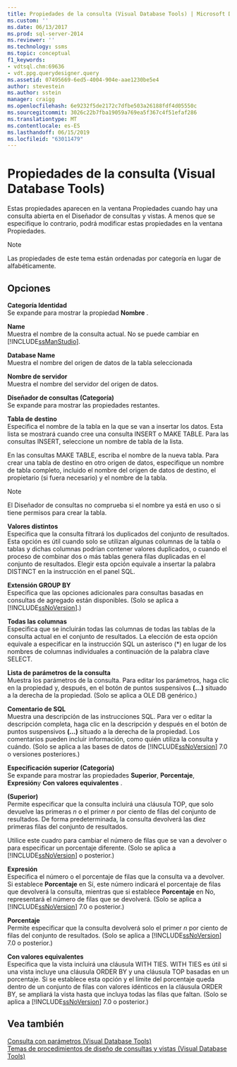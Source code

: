 ```yaml
---
title: Propiedades de la consulta (Visual Database Tools) | Microsoft Docs
ms.custom: ''
ms.date: 06/13/2017
ms.prod: sql-server-2014
ms.reviewer: ''
ms.technology: ssms
ms.topic: conceptual
f1_keywords:
- vdtsql.chm:69636
- vdt.ppg.querydesigner.query
ms.assetid: 07495669-6ed5-4004-904e-aae1230be5e4
author: stevestein
ms.author: sstein
manager: craigg
ms.openlocfilehash: 6e9232f5de2172c7dfbe503a26188fdf4d05550c
ms.sourcegitcommit: 3026c22b7fba19059a769ea5f367c4f51efaf286
ms.translationtype: MT
ms.contentlocale: es-ES
ms.lasthandoff: 06/15/2019
ms.locfileid: "63011479"
---
```

# <a name="query-properties-visual-database-tools"></a>Propiedades de la consulta (Visual Database Tools)
  Estas propiedades aparecen en la ventana Propiedades cuando hay una consulta abierta en el Diseñador de consultas y vistas. A menos que se especifique lo contrario, podrá modificar estas propiedades en la ventana Propiedades.  
  
> [!NOTE]  
>  Las propiedades de este tema están ordenadas por categoría en lugar de alfabéticamente.  
  
## <a name="options"></a>Opciones  
 **Categoría Identidad**  
 Se expande para mostrar la propiedad **Nombre** .  
  
 **Name**  
 Muestra el nombre de la consulta actual. No se puede cambiar en [!INCLUDE[ssManStudio](../../includes/ssmanstudio-md.md)].  
  
 **Database Name**  
 Muestra el nombre del origen de datos de la tabla seleccionada  
  
 **Nombre de servidor**  
 Muestra el nombre del servidor del origen de datos.  
  
 **Diseñador de consultas (Categoría)**  
 Se expande para mostrar las propiedades restantes.  
  
 **Tabla de destino**  
 Especifica el nombre de la tabla en la que se van a insertar los datos. Esta lista se mostrará cuando cree una consulta INSERT o MAKE TABLE. Para las consultas INSERT, seleccione un nombre de tabla de la lista.  
  
 En las consultas MAKE TABLE, escriba el nombre de la nueva tabla. Para crear una tabla de destino en otro origen de datos, especifique un nombre de tabla completo, incluido el nombre del origen de datos de destino, el propietario (si fuera necesario) y el nombre de la tabla.  
  
> [!NOTE]  
>  El Diseñador de consultas no comprueba si el nombre ya está en uso o si tiene permisos para crear la tabla.  
  
 **Valores distintos**  
 Especifica que la consulta filtrará los duplicados del conjunto de resultados. Esta opción es útil cuando solo se utilizan algunas columnas de la tabla o tablas y dichas columnas podrían contener valores duplicados, o cuando el proceso de combinar dos o más tablas genera filas duplicadas en el conjunto de resultados. Elegir esta opción equivale a insertar la palabra DISTINCT en la instrucción en el panel SQL.  
  
 **Extensión GROUP BY**  
 Especifica que las opciones adicionales para consultas basadas en consultas de agregado están disponibles. (Solo se aplica a [!INCLUDE[ssNoVersion](../../includes/ssnoversion-md.md)].)  
  
 **Todas las columnas**  
 Especifica que se incluirán todas las columnas de todas las tablas de la consulta actual en el conjunto de resultados. La elección de esta opción equivale a especificar en la instrucción SQL un asterisco (*) en lugar de los nombres de columnas individuales a continuación de la palabra clave SELECT.  
  
 **Lista de parámetros de la consulta**  
 Muestra los parámetros de la consulta. Para editar los parámetros, haga clic en la propiedad y, después, en el botón de puntos suspensivos **(...)** situado a la derecha de la propiedad. (Solo se aplica a OLE DB genérico.)  
  
 **Comentario de SQL**  
 Muestra una descripción de las instrucciones SQL. Para ver o editar la descripción completa, haga clic en la descripción y después en el botón de puntos suspensivos **(...)** situado a la derecha de la propiedad. Los comentarios pueden incluir información, como quién utiliza la consulta y cuándo. (Solo se aplica a las bases de datos de [!INCLUDE[ssNoVersion](../../includes/ssnoversion-md.md)] 7.0 o versiones posteriores.)  
  
 **Especificación superior (Categoría)**  
 Se expande para mostrar las propiedades **Superior**, **Porcentaje**, **Expresión**y **Con valores equivalentes** .  
  
 **(Superior)**  
 Permite especificar que la consulta incluirá una cláusula TOP, que solo devuelve las primeras *n* o el primer *n* por ciento de filas del conjunto de resultados. De forma predeterminada, la consulta devolverá las diez primeras filas del conjunto de resultados.  
  
 Utilice este cuadro para cambiar el número de filas que se van a devolver o para especificar un porcentaje diferente. (Solo se aplica a [!INCLUDE[ssNoVersion](../../includes/ssnoversion-md.md)] o posterior.)  
  
 **Expresión**  
 Especifica el número o el porcentaje de filas que la consulta va a devolver. Si establece **Porcentaje** en Sí, este número indicará el porcentaje de filas que devolverá la consulta, mientras que si establece **Porcentaje** en No, representará el número de filas que se devolverá. (Solo se aplica a [!INCLUDE[ssNoVersion](../../includes/ssnoversion-md.md)] 7.0 o posterior.)  
  
 **Porcentaje**  
 Permite especificar que la consulta devolverá solo el primer *n* por ciento de filas del conjunto de resultados. (Solo se aplica a [!INCLUDE[ssNoVersion](../../includes/ssnoversion-md.md)] 7.0 o posterior.)  
  
 **Con valores equivalentes**  
 Especifica que la vista incluirá una cláusula WITH TIES. WITH TIES es útil si una vista incluye una cláusula ORDER BY y una cláusula TOP basadas en un porcentaje. Si se establece esta opción y el límite del porcentaje queda dentro de un conjunto de filas con valores idénticos en la cláusula ORDER BY, se ampliará la vista hasta que incluya todas las filas que faltan. (Solo se aplica a [!INCLUDE[ssNoVersion](../../includes/ssnoversion-md.md)] 7.0 o posterior.)  
  
## <a name="see-also"></a>Vea también  
 [Consulta con parámetros &#40;Visual Database Tools&#41;](visual-database-tools.md)   
 [Temas de procedimientos de diseño de consultas y vistas &#40;Visual Database Tools&#41;](design-queries-and-views-how-to-topics-visual-database-tools.md)  
  
  
